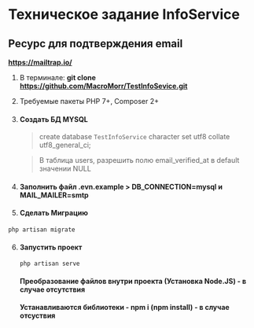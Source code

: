 Техническое задание InfoService
==========
Ресурс для подтверждения email
------------
**https://mailtrap.io/**


1. В терминале: **git clone  https://github.com/MacroMorr/TestInfoSevice.git**
3. Требуемые пакеты PHP 7+, Composer 2+

3. #### Создать БД MYSQL
   > create database `TestInfoService` character set utf8 collate utf8_general_ci;
   
   > В таблица users, разрешить полю email_verified_at в default значении NULL 
   
4. #### Заполнить файл .evn.example > DB_CONNECTION=mysql и MAIL_MAILER=smtp
   
5. #### Сделать Миграцию
```php artisan migrate```

6. #### Запустить проект
   ```php artisan serve```
   
   #### Преобразование файлов внутри проекта (Установка Node.JS) - в случае отсутствия
   #### Устанавливаются библиотеки - npm i (npm install) - в случае отсуствия
